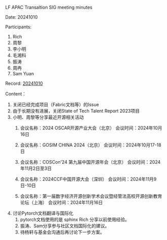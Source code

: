 
LF APAC Transaltion SIG meeting minutes

Date: 20241010

Participants:

1. Rich
2. 周黎
3. 李小明
4. 毛湘科
5. 振涛
6. 周冉
7. Sam Yuan

Record: [20241010](https://zoom.us/rec/play/MiNhDtTSUsVLJUShfW5RDj1MNzCQWl0OOPLPpJq9rohnQsWjsFu4NzbCYyWC4wtzWIrQY8I4c-ncdQLW.xhFzuMOcqgnKsxrS)

Content：

1. 关闭已经完成项目（Fabric文档等）的Issue
2. 由于长期没有进展，关闭State of Tech Talent Report 2023项目
3. 小明、周黎等分享最近开源相关活动
    1. 会议名称：2024 OSCAR开源产业大会（北京）
      会议时间：2024年10月16日
    2. 会议名称：GOSIM CHINA 2024（北京）
    会议时间：2024年10月17-18日

    3. 会议名称：COSCon'24 第九届中国开源年会（北京）
    会议时间：2024年11月2日至3日

    4. 会议名称：2024CCF中国开源大会（深圳）
    会议时间：2024年11月9日-10日

    5. 会议名称：第一届数字经济开源创新学术会议暨经管法高校开源创新教育论坛（上海）
    会议时间：2024年11月16日
4. 讨论Pytorch文档翻译与国际化
   1. pytorch文档使用的是 sphinx Rich 分享以前使用经验。
   2. 振涛、Sam分享参与社区文档国际化的建议。
   3. 待杨轩与基金会沟通后再讨论下一步方案。
